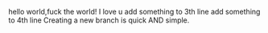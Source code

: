 hello world,fuck the world!
I love u
add something to 3th line
add something to 4th line
Creating a new branch is quick AND simple.
